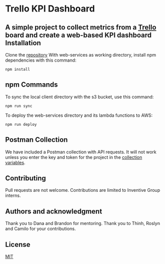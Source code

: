 # Trello KPI Dashboard
A simple project to collect metrics from a [Trello](https://www.trello.com) board and create a web-based KPI dashboard
Installation
----
Clone the [repository](https://github.com/inventivegroup/interns-oct2018)
With web-services as working directory, install npm dependencies with this command:
```
npm install
```
npm Commands
----
To sync the local client directory with the s3 bucket, use this command:
```
npm run sync
```
To deploy the web-services directory and its lambda functions to AWS:
```
npm run deploy
```
Postman Collection
----
We have included a Postman collection with API requests.  It will not work unless you enter the key and token for the project in the [collection variables](https://www.getpostman.com/docs/v5/postman/environments_and_globals/variables).

## Contributing
Pull requests are not welcome.  Contributions are limited to Inventive Group interns.

## Authors and acknowledgment
Thank you to Dana and Brandon for mentoring.  Thank you to Thinh, Roslyn and Camilo for your contributions.

## License
[MIT](https://choosealicense.com/licenses/mit/)